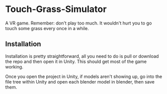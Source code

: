 # Touch-Grass-Simulator
 A VR game. Remember: don't play too much. It wouldn't hurt you to go touch some grass every once in a while.
 
 ## Installation
 Installation is pretty straightforward, all you need to do is pull or download the repo and then open it in Unity. This should get most of the game working. 

Once you open the project in Unity, if models aren't showing up, go into the file tree within Unity and open each blender model in blender, then save them. 
